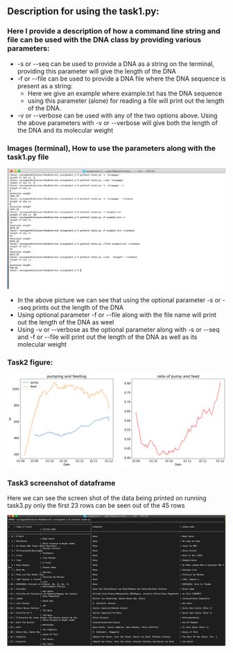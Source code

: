 ## Description for using the task1.py:

### Here I provide a description of how a command line string and file can be used with the DNA class by providing various parameters: 

* -s or --seq can be used to provide a DNA as a string on the terminal, providing this parameter will give the length of the DNA
* -f or --file can be used to provide a DNA file where the DNA sequence is present as a string:
    * Here we give an example where example.txt has the DNA sequence
    * using this parameter (alone) for reading a file will print out the length of the DNA.
* -v or --verbose can be used with any of the two options above. Using the above parameters with -v or --verbose will give both the length of the DNA and its molecular weight


### Images (terminal), How to use the parameters along with the task1.py file



![task1](hello.png)

* In the above picture we can see that using the optional parameter -s or --seq prints out the length of the DNA
* Using optional parameter -f or --file along with the file name will print out the length of the DNA as weel
* Using -v or --verbose as the optional parameter along with -s or --seq and -f or --file will print out the length of the DNA as well as its molecular weight 


### Task2 figure:
![task2](figure_task2.png)

### Task3 screenshot of dataframe

Here we can see the screen shot of the data being printed on running task3.py
only the first 23 rows can be seen out of the 45 rows 

![task3](image2.png)



